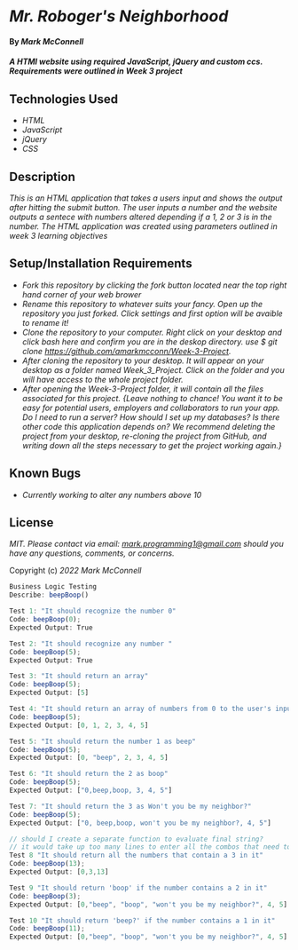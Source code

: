 # _Mr. Roboger's Neighborhood_
#### By _**Mark McConnell**_
#### _A HTMl website using required JavaScript, jQuery and custom ccs. Requirements were outlined in Week 3 project_
## Technologies Used
* _HTML_
* _JavaScript_
* _jQuery_
* _CSS_
## Description
_This is an HTML application that takes a users input and shows the output after hitting the submit button. The user inputs a number and the website outputs a sentece with numbers altered depending if a 1, 2 or 3 is in the number. The HTML application was created using parameters outlined in week 3 learning objectives_
## Setup/Installation Requirements
* _Fork this repository by clicking the fork button located near the top right hand corner of your web brower_
* _Rename this repository to whatever suits your fancy. Open up the repository you just forked. Click settings and first option will be avaible to rename it!_
* _Clone the repository to your computer. Right click on your desktop and click bash here and confirm you are in the deskop directory. use $ git clone https://github.com/amarkmcconn/Week-3-Project._
* _After cloning the repository to your desktop. It will appear on your desktop as a folder named Week_3_Project. Click on the folder and you will have access to the whole project folder._
* _After opening the Week-3-Project folder, it will contain all the files associated for this project._
_{Leave nothing to chance! You want it to be easy for potential users, employers and collaborators to run your app. Do I need to run a server? How should I set up my databases? Is there other code this application depends on? We recommend deleting the project from your desktop, re-cloning the project from GitHub, and writing down all the steps necessary to get the project working again.}_
## Known Bugs

* _Currently working to alter any numbers above 10_


## License

_MIT. Please contact via email: mark.programming1@gmail.com should you have any questions, comments, or concerns._

Copyright (c) _2022_ _Mark McConnell_




```javascript
Business Logic Testing
Describe: beepBoop()

Test 1: "It should recognize the number 0"
Code: beepBoop(0);
Expected Output: True

Test 2: "It should recognize any number "
Code: beepBoop(5);
Expected Output: True

Test 3: "It should return an array"
Code: beepBoop(5);
Expected Output: [5]

Test 4: "It should return an array of numbers from 0 to the user's inputted number"
Code: beepBoop(5);
Expected Output: [0, 1, 2, 3, 4, 5]

Test 5: "It should return the number 1 as beep"
Code: beepBoop(5);
Expected Output: [0, "beep", 2, 3, 4, 5]

Test 6: "It should return the 2 as boop"
Code: beepBoop(5);
Expected Output: ["0,beep,boop, 3, 4, 5"]

Test 7: "It should return the 3 as Won't you be my neighbor?"
Code: beepBoop(5);
Expected Output: ["0, beep,boop, won't you be my neighbor?, 4, 5"]

// should I create a separate function to evaluate final string?
// it would take up too many lines to enter all the combos that need to replaced with the words below. forEach loop? 
Test 8 "It should return all the numbers that contain a 3 in it" 
Code: beepBoop(13);
Expected Output: [0,3,13]

Test 9 "It should return 'boop' if the number contains a 2 in it" 
Code: beepBoop(3);
Expected Output: [0,"beep", "boop", "won't you be my neighbor?", 4, 5]

Test 10 "It should return 'beep?' if the number contains a 1 in it" 
Code: beepBoop(11);
Expected Output: [0,"beep", "boop", "won't you be my neighbor?", 4, 5]

```